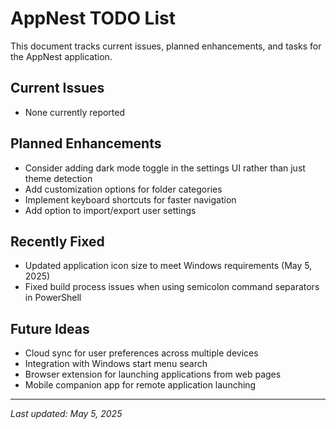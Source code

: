 # AppNest TODO List

This document tracks current issues, planned enhancements, and tasks for the AppNest application.

## Current Issues

- None currently reported

## Planned Enhancements

- Consider adding dark mode toggle in the settings UI rather than just theme detection
- Add customization options for folder categories
- Implement keyboard shortcuts for faster navigation
- Add option to import/export user settings

## Recently Fixed

- Updated application icon size to meet Windows requirements (May 5, 2025)
- Fixed build process issues when using semicolon command separators in PowerShell

## Future Ideas

- Cloud sync for user preferences across multiple devices
- Integration with Windows start menu search
- Browser extension for launching applications from web pages
- Mobile companion app for remote application launching

---
*Last updated: May 5, 2025*